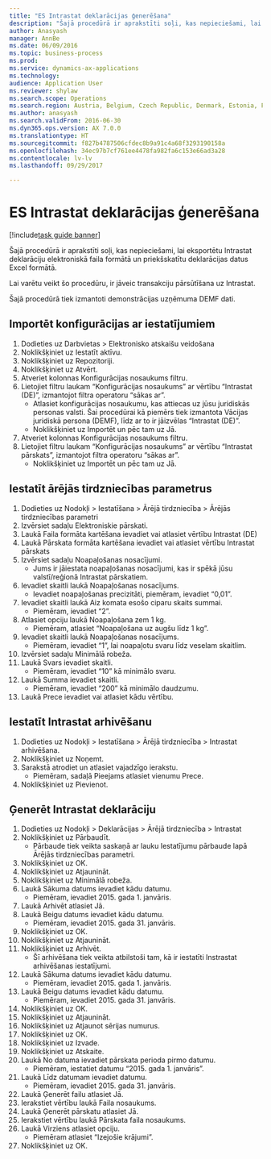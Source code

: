 ```yaml
--- 
title: "ES Intrastat deklarācijas ģenerēšana"
description: "Šajā procedūrā ir aprakstīti soļi, kas nepieciešami, lai eksportētu Intrastat deklarāciju elektroniskā faila formātā un priekšskatītu deklarācijas datus Excel formātā."
author: Anasyash
manager: AnnBe
ms.date: 06/09/2016
ms.topic: business-process
ms.prod: 
ms.service: dynamics-ax-applications
ms.technology: 
audience: Application User
ms.reviewer: shylaw
ms.search.scope: Operations
ms.search.region: Austria, Belgium, Czech Republic, Denmark, Estonia, Finland, France, Germany, Hungary, Ireland, Italy, Latvia, Lithuania, Netherlands, Poland, Spain, Sweden, United Kingdom
ms.author: anasyash
ms.search.validFrom: 2016-06-30
ms.dyn365.ops.version: AX 7.0.0
ms.translationtype: HT
ms.sourcegitcommit: f827b4787506cfdec8b9a91c4a68f3293190158a
ms.openlocfilehash: 34ec97b7cf761ee4478fa982fa6c153e66ad3a28
ms.contentlocale: lv-lv
ms.lasthandoff: 09/29/2017

---
```

# <a name="generate-an-eu-intrastat-declaration"></a>ES Intrastat deklarācijas ģenerēšana

[!include[task guide banner](../../includes/task-guide-banner.md)]

Šajā procedūrā ir aprakstīti soļi, kas nepieciešami, lai eksportētu Intrastat deklarāciju elektroniskā faila formātā un priekšskatītu deklarācijas datus Excel formātā. 

Lai varētu veikt šo procedūru, ir jāveic transakciju pārsūtīšana uz Intrastat. 

Šajā procedūrā tiek izmantoti demonstrācijas uzņēmuma DEMF dati.


## <a name="import-configurations-with-settings"></a>Importēt konfigurācijas ar iestatījumiem
1. Dodieties uz Darbvietas > Elektronisko atskaišu veidošana
2. Noklikšķiniet uz Iestatīt aktīvu.
3. Noklikšķiniet uz Repozitoriji.
4. Noklikšķiniet uz Atvērt.
5. Atveriet kolonnas Konfigurācijas nosaukums filtru.
6. Lietojiet filtru laukam “Konfigurācijas nosaukums” ar vērtību “Intrastat (DE)”, izmantojot filtra operatoru “sākas ar”.
    * Atlasiet konfigurācijas nosaukumu, kas attiecas uz jūsu juridiskās personas valsti. Šai procedūrai kā piemērs tiek izmantota Vācijas juridiskā persona (DEMF), līdz ar to ir jāizvēlas “Intrastat (DE)”.  
    * Noklikšķiniet uz Importēt un pēc tam uz Jā.  
7. Atveriet kolonnas Konfigurācijas nosaukums filtru.
8. Lietojiet filtru laukam “Konfigurācijas nosaukums” ar vērtību “Intrastat pārskats”, izmantojot filtra operatoru “sākas ar”.
    * Noklikšķiniet uz Importēt un pēc tam uz Jā.  

## <a name="set-up-foreign-trade-parameters"></a>Iestatīt ārējās tirdzniecības parametrus
1. Dodieties uz Nodokļi > Iestatīšana > Ārējā tirdzniecība > Ārējās tirdzniecības parametri
2. Izvērsiet sadaļu Elektroniskie pārskati.
3. Laukā Faila formāta kartēšana ievadiet vai atlasiet vērtību Intrastat (DE)
4. Laukā Pārskata formāta kartēšana ievadiet vai atlasiet vērtību Intrastat pārskats
5. Izvērsiet sadaļu Noapaļošanas nosacījumi.
    * Jums ir jāiestata noapaļošanas nosacījumi, kas ir spēkā jūsu valstī/reģionā Intrastat pārskatiem.  
6. Ievadiet skaitli laukā Noapaļošanas nosacījums.
    * Ievadiet noapaļošanas precizitāti, piemēram, ievadiet “0,01”.  
7. Ievadiet skaitli laukā Aiz komata esošo ciparu skaits summai.
    * Piemēram, ievadiet “2”.  
8. Atlasiet opciju laukā Noapaļošana zem 1 kg.
    * Piemēram, atlasiet “Noapaļošana uz augšu līdz 1 kg”.  
9. Ievadiet skaitli laukā Noapaļošanas nosacījums.
    * Piemēram, ievadiet “1”, lai noapaļotu svaru līdz veselam skaitlim.  
10. Izvērsiet sadaļu Minimālā robeža.
11. Laukā Svars ievadiet skaitli.
    * Piemēram, ievadiet “10” kā minimālo svaru.  
12. Laukā Summa ievadiet skaitli.
    * Piemēram, ievadiet “200” kā minimālo daudzumu.  
13. Laukā Prece ievadiet vai atlasiet kādu vērtību.

## <a name="set-up-compression-of-intrastat"></a>Iestatīt Intrastat arhivēšanu
1. Dodieties uz Nodokļi > Iestatīšana > Ārējā tirdzniecība > Intrastat arhivēšana.
2. Noklikšķiniet uz Noņemt.
3. Sarakstā atrodiet un atlasiet vajadzīgo ierakstu.
    * Piemēram, sadaļā Pieejams atlasiet vienumu Prece.  
4. Noklikšķiniet uz Pievienot.

## <a name="generate-intrastat-declaration"></a>Ģenerēt Intrastat deklarāciju
1. Dodieties uz Nodokļi > Deklarācijas > Ārējā tirdzniecība > Intrastat
2. Noklikšķiniet uz Pārbaudīt.
    * Pārbaude tiek veikta saskaņā ar lauku Iestatījumu pārbaude lapā Ārējās tirdzniecības parametri.  
3. Noklikšķiniet uz OK.
4. Noklikšķiniet uz Atjaunināt.
5. Noklikšķiniet uz Minimālā robeža.
6. Laukā Sākuma datums ievadiet kādu datumu.
    * Piemēram, ievadiet 2015. gada 1. janvāris.  
7. Laukā Arhivēt atlasiet Jā.
8. Laukā Beigu datums ievadiet kādu datumu.
    * Piemēram, ievadiet 2015. gada 31. janvāris.  
9. Noklikšķiniet uz OK.
10. Noklikšķiniet uz Atjaunināt.
11. Noklikšķiniet uz Arhivēt.
    * Šī arhivēšana tiek veikta atbilstoši tam, kā ir iestatīti Instrastat arhivēšanas iestatījumi.  
12. Laukā Sākuma datums ievadiet kādu datumu.
    * Piemēram, ievadiet 2015. gada 1. janvāris.  
13. Laukā Beigu datums ievadiet kādu datumu.
    * Piemēram, ievadiet 2015. gada 31. janvāris.  
14. Noklikšķiniet uz OK.
15. Noklikšķiniet uz Atjaunināt.
16. Noklikšķiniet uz Atjaunot sērijas numurus.
17. Noklikšķiniet uz OK.
18. Noklikšķiniet uz Izvade.
19. Noklikšķiniet uz Atskaite.
20. Laukā No datuma ievadiet pārskata perioda pirmo datumu.
    * Piemēram, iestatiet datumu “2015. gada 1. janvāris”.  
21. Laukā Līdz datumam ievadiet datumu.
    * Piemēram, ievadiet 2015. gada 31. janvāris.  
22. Laukā Ģenerēt failu atlasiet Jā.
23. Ierakstiet vērtību laukā Faila nosaukums.
24. Laukā Ģenerēt pārskatu atlasiet Jā.
25. Ierakstiet vērtību laukā Pārskata faila nosaukums.
26. Laukā Virziens atlasiet opciju.
    * Piemēram atlasiet “Izejošie krājumi”.  
27. Noklikšķiniet uz OK.


